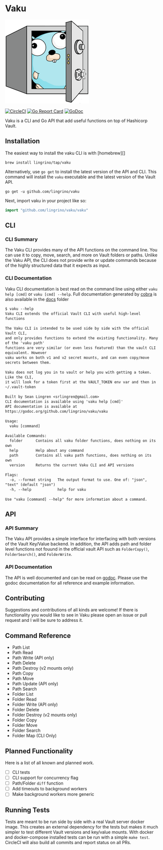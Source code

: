 # Vaku

[![Vaku](www/assets/logo-vaku-sm.png?raw=true)](www/assets/logo-vaku-sm.png "Vaku")

[![CircleCI](https://circleci.com/gh/lingrino/vaku.svg?style=svg)](https://circleci.com/gh/lingrino/vaku)
[![Go Report Card](https://goreportcard.com/badge/github.com/lingrino/vaku)](https://goreportcard.com/report/github.com/lingrino/vaku)
[![GoDoc](https://godoc.org/github.com/lingrino/vaku/vaku?status.svg)](https://godoc.org/github.com/lingrino/vaku/vaku)

Vaku is a CLI and Go API that add useful functions on top of Hashicorp Vault.

## Installation

The easiest way to install the vaku CLI is with [homebrew][]

```console
brew install lingrino/tap/vaku
```

Alternatively, use `go get` to install the latest version of the API and CLI. This command will
install the `vaku` executable and the latest version of the Vault API.

```console
go get -u github.com/lingrino/vaku
```

Next, import vaku in your project like so:

```go
import "github.com/lingrino/vaku/vaku"
```

## CLI

### CLI Summary

The Vaku CLI provides many of the API functions on the command line. You can use it to copy, move,
search, and more on Vault folders or paths. Unlike the Vaku API, the CLI does not provide write or
update commands because of the highly structured data that it expects as input.

### CLI Documentation

Vaku CLI documentation is best read on the command line using either `vaku help [cmd]` or `vaku [cmd] --help`.
Full documentation generated by [cobra](https://github.com/spf13/cobra) is also available in the [docs](docs/vaku.md) folder

```console
$ vaku --help
Vaku CLI extends the official Vault CLI with useful high-level functions

The Vaku CLI is intended to be used side by side with the official Vault CLI,
and only provides functions to extend the existing functionality. Many of the 'vaku path'
functions are very similar (or even less featured) than the vault CLI equivalent. However
vaku works on both v1 and v2 secret mounts, and can even copy/move secrets between them.

Vaku does not log you in to vault or help you with getting a token. Like the CLI,
it will look for a token first at the VAULT_TOKEN env var and then in ~/.vault-token

Built by Sean Lingren <srlingren@gmail.com>
CLI documentation is available using 'vaku help [cmd]'
API documentation is available at https://godoc.org/github.com/lingrino/vaku/vaku

Usage:
  vaku [command]

Available Commands:
  folder      Contains all vaku folder functions, does nothing on its own
  help        Help about any command
  path        Contains all vaku path functions, does nothing on its own
  version     Returns the current Vaku CLI and API versions

Flags:
  -o, --format string   The output format to use. One of: "json", "text" (default "json")
  -h, --help            help for vaku

Use "vaku [command] --help" for more information about a command.
```

## API

### API Summary

The Vaku API provides a simple interface for interfacing with both versions of the Vault Key/Value backend. In
addition, the API adds path and folder level functions not fouund in the official vault API such as `FolderCopy()`,
`FolderSearch()`, and `FolderWrite`.

### API Documentation

The API is well documented and can be read on [godoc](https://godoc.org/github.com/lingrino/vaku/vaku). Please use
the godoc documentation for all reference and example information.

## Contributing

Suggestions and contributions of all kinds are welcome! If there is functionality you would like to see in Vaku
please open an issue or pull request and I will be sure to address it.

## Command Reference

- Path List
- Path Read
- Path Write (API only)
- Path Delete
- Path Destroy (v2 mounts only)
- Path Copy
- Path Move
- Path Update (API only)
- Path Search
- Folder List
- Folder Read
- Folder Write (API only)
- Folder Delete
- Folder Destroy (v2 mounts only)
- Folder Copy
- Folder Move
- Folder Search
- Folder Map (CLI Only)

## Planned Functionality

Here is a list of all known and planned work.

- [ ] CLI tests
- [ ] CLI support for concurrency flag
- [ ] Path/Folder `diff` function
- [ ] Add timeouts to background workers
- [ ] Make background workers more generic

## Running Tests

Tests are meant to be run side by side with a real Vault server docker image. This
creates an external dependency for the tests but makes it much simpler to test different
Vault versions and key/value mounts. With docker and docker-compose installed tests
can be run with a simple `make test`. CircleCI will also build all commits and report
status on all PRs.

